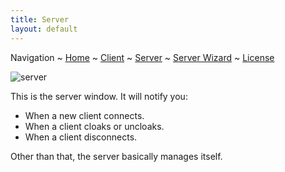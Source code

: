 ```yaml
---
title: Server
layout: default
---
```

Navigation ~ [Home](README.md) ~ [Client](CLIENT.md) ~ [Server](SERVER.md) ~ [Server Wizard](WIZARD.md) ~ [License](CREDITS.md)

![server](https://imgur.com/oKUqMzU.png)

This is the server window. It will notify you:

- When a new client connects.
- When a client cloaks or uncloaks.
- When a client disconnects.

Other than that, the server basically manages itself.
